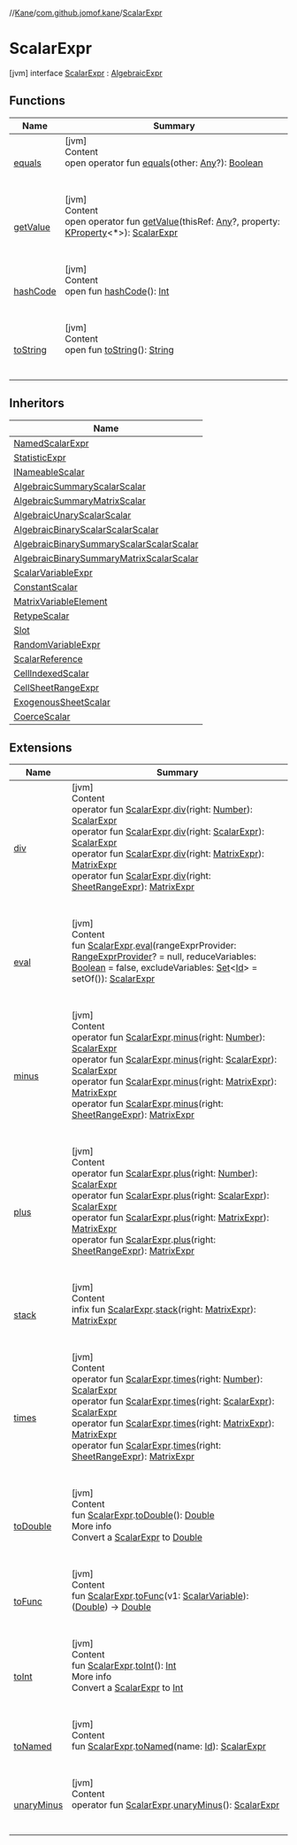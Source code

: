 //[Kane](../../index.md)/[com.github.jomof.kane](../index.md)/[ScalarExpr](index.md)



# ScalarExpr  
 [jvm] interface [ScalarExpr](index.md) : [AlgebraicExpr](../-algebraic-expr/index.md)   


## Functions  
  
|  Name|  Summary| 
|---|---|
| <a name="kotlin/Any/equals/#kotlin.Any?/PointingToDeclaration/"></a>[equals](../../com.github.jomof.kane.impl.visitor/-difference-visitor/index.md#%5Bkotlin%2FAny%2Fequals%2F%23kotlin.Any%3F%2FPointingToDeclaration%2F%5D%2FFunctions%2F-1279169165)| <a name="kotlin/Any/equals/#kotlin.Any?/PointingToDeclaration/"></a>[jvm]  <br>Content  <br>open operator fun [equals](../../com.github.jomof.kane.impl.visitor/-difference-visitor/index.md#%5Bkotlin%2FAny%2Fequals%2F%23kotlin.Any%3F%2FPointingToDeclaration%2F%5D%2FFunctions%2F-1279169165)(other: [Any](https://kotlinlang.org/api/latest/jvm/stdlib/kotlin/-any/index.html)?): [Boolean](https://kotlinlang.org/api/latest/jvm/stdlib/kotlin/-boolean/index.html)  <br><br><br>
| <a name="com.github.jomof.kane/ScalarExpr/getValue/#kotlin.Any?#kotlin.reflect.KProperty[*]/PointingToDeclaration/"></a>[getValue](get-value.md)| <a name="com.github.jomof.kane/ScalarExpr/getValue/#kotlin.Any?#kotlin.reflect.KProperty[*]/PointingToDeclaration/"></a>[jvm]  <br>Content  <br>open operator fun [getValue](get-value.md)(thisRef: [Any](https://kotlinlang.org/api/latest/jvm/stdlib/kotlin/-any/index.html)?, property: [KProperty](https://kotlinlang.org/api/latest/jvm/stdlib/kotlin.reflect/-k-property/index.html)<*>): [ScalarExpr](index.md)  <br><br><br>
| <a name="kotlin/Any/hashCode/#/PointingToDeclaration/"></a>[hashCode](../../com.github.jomof.kane.impl.visitor/-difference-visitor/index.md#%5Bkotlin%2FAny%2FhashCode%2F%23%2FPointingToDeclaration%2F%5D%2FFunctions%2F-1279169165)| <a name="kotlin/Any/hashCode/#/PointingToDeclaration/"></a>[jvm]  <br>Content  <br>open fun [hashCode](../../com.github.jomof.kane.impl.visitor/-difference-visitor/index.md#%5Bkotlin%2FAny%2FhashCode%2F%23%2FPointingToDeclaration%2F%5D%2FFunctions%2F-1279169165)(): [Int](https://kotlinlang.org/api/latest/jvm/stdlib/kotlin/-int/index.html)  <br><br><br>
| <a name="kotlin/Any/toString/#/PointingToDeclaration/"></a>[toString](../../com.github.jomof.kane.impl.visitor/-difference-visitor/index.md#%5Bkotlin%2FAny%2FtoString%2F%23%2FPointingToDeclaration%2F%5D%2FFunctions%2F-1279169165)| <a name="kotlin/Any/toString/#/PointingToDeclaration/"></a>[jvm]  <br>Content  <br>open fun [toString](../../com.github.jomof.kane.impl.visitor/-difference-visitor/index.md#%5Bkotlin%2FAny%2FtoString%2F%23%2FPointingToDeclaration%2F%5D%2FFunctions%2F-1279169165)(): [String](https://kotlinlang.org/api/latest/jvm/stdlib/kotlin/-string/index.html)  <br><br><br>


## Inheritors  
  
|  Name| 
|---|
| <a name="com.github.jomof.kane/NamedScalarExpr///PointingToDeclaration/"></a>[NamedScalarExpr](../-named-scalar-expr/index.md)
| <a name="com.github.jomof.kane/StatisticExpr///PointingToDeclaration/"></a>[StatisticExpr](../-statistic-expr/index.md)
| <a name="com.github.jomof.kane/INameableScalar///PointingToDeclaration/"></a>[INameableScalar](../-i-nameable-scalar/index.md)
| <a name="com.github.jomof.kane/AlgebraicSummaryScalarScalar///PointingToDeclaration/"></a>[AlgebraicSummaryScalarScalar](../-algebraic-summary-scalar-scalar/index.md)
| <a name="com.github.jomof.kane/AlgebraicSummaryMatrixScalar///PointingToDeclaration/"></a>[AlgebraicSummaryMatrixScalar](../-algebraic-summary-matrix-scalar/index.md)
| <a name="com.github.jomof.kane/AlgebraicUnaryScalarScalar///PointingToDeclaration/"></a>[AlgebraicUnaryScalarScalar](../-algebraic-unary-scalar-scalar/index.md)
| <a name="com.github.jomof.kane/AlgebraicBinaryScalarScalarScalar///PointingToDeclaration/"></a>[AlgebraicBinaryScalarScalarScalar](../-algebraic-binary-scalar-scalar-scalar/index.md)
| <a name="com.github.jomof.kane/AlgebraicBinarySummaryScalarScalarScalar///PointingToDeclaration/"></a>[AlgebraicBinarySummaryScalarScalarScalar](../-algebraic-binary-summary-scalar-scalar-scalar/index.md)
| <a name="com.github.jomof.kane/AlgebraicBinarySummaryMatrixScalarScalar///PointingToDeclaration/"></a>[AlgebraicBinarySummaryMatrixScalarScalar](../-algebraic-binary-summary-matrix-scalar-scalar/index.md)
| <a name="com.github.jomof.kane.impl/ScalarVariableExpr///PointingToDeclaration/"></a>[ScalarVariableExpr](../../com.github.jomof.kane.impl/-scalar-variable-expr/index.md)
| <a name="com.github.jomof.kane.impl/ConstantScalar///PointingToDeclaration/"></a>[ConstantScalar](../../com.github.jomof.kane.impl/-constant-scalar/index.md)
| <a name="com.github.jomof.kane.impl/MatrixVariableElement///PointingToDeclaration/"></a>[MatrixVariableElement](../../com.github.jomof.kane.impl/-matrix-variable-element/index.md)
| <a name="com.github.jomof.kane.impl/RetypeScalar///PointingToDeclaration/"></a>[RetypeScalar](../../com.github.jomof.kane.impl/-retype-scalar/index.md)
| <a name="com.github.jomof.kane.impl/Slot///PointingToDeclaration/"></a>[Slot](../../com.github.jomof.kane.impl/-slot/index.md)
| <a name="com.github.jomof.kane.impl/RandomVariableExpr///PointingToDeclaration/"></a>[RandomVariableExpr](../../com.github.jomof.kane.impl/-random-variable-expr/index.md)
| <a name="com.github.jomof.kane.impl/ScalarReference///PointingToDeclaration/"></a>[ScalarReference](../../com.github.jomof.kane.impl/-scalar-reference/index.md)
| <a name="com.github.jomof.kane.impl.sheet/CellIndexedScalar///PointingToDeclaration/"></a>[CellIndexedScalar](../../com.github.jomof.kane.impl.sheet/-cell-indexed-scalar/index.md)
| <a name="com.github.jomof.kane.impl.sheet/CellSheetRangeExpr///PointingToDeclaration/"></a>[CellSheetRangeExpr](../../com.github.jomof.kane.impl.sheet/-cell-sheet-range-expr/index.md)
| <a name="com.github.jomof.kane.impl.sheet/ExogenousSheetScalar///PointingToDeclaration/"></a>[ExogenousSheetScalar](../../com.github.jomof.kane.impl.sheet/-exogenous-sheet-scalar/index.md)
| <a name="com.github.jomof.kane.impl.sheet/CoerceScalar///PointingToDeclaration/"></a>[CoerceScalar](../../com.github.jomof.kane.impl.sheet/-coerce-scalar/index.md)


## Extensions  
  
|  Name|  Summary| 
|---|---|
| <a name="com.github.jomof.kane//div/com.github.jomof.kane.ScalarExpr#kotlin.Number/PointingToDeclaration/"></a>[div](../div.md)| <a name="com.github.jomof.kane//div/com.github.jomof.kane.ScalarExpr#kotlin.Number/PointingToDeclaration/"></a>[jvm]  <br>Content  <br>operator fun [ScalarExpr](index.md).[div](../div.md)(right: [Number](https://kotlinlang.org/api/latest/jvm/stdlib/kotlin/-number/index.html)): [ScalarExpr](index.md)  <br>operator fun [ScalarExpr](index.md).[div](../div.md)(right: [ScalarExpr](index.md)): [ScalarExpr](index.md)  <br>operator fun [ScalarExpr](index.md).[div](../div.md)(right: [MatrixExpr](../-matrix-expr/index.md)): [MatrixExpr](../-matrix-expr/index.md)  <br>operator fun [ScalarExpr](index.md).[div](../div.md)(right: [SheetRangeExpr](../../com.github.jomof.kane.impl.sheet/-sheet-range-expr/index.md)): [MatrixExpr](../-matrix-expr/index.md)  <br><br><br>
| <a name="com.github.jomof.kane//eval/com.github.jomof.kane.ScalarExpr#com.github.jomof.kane.impl.sheet.RangeExprProvider?#kotlin.Boolean#kotlin.collections.Set[kotlin.Any]/PointingToDeclaration/"></a>[eval](../eval.md)| <a name="com.github.jomof.kane//eval/com.github.jomof.kane.ScalarExpr#com.github.jomof.kane.impl.sheet.RangeExprProvider?#kotlin.Boolean#kotlin.collections.Set[kotlin.Any]/PointingToDeclaration/"></a>[jvm]  <br>Content  <br>fun [ScalarExpr](index.md).[eval](../eval.md)(rangeExprProvider: [RangeExprProvider](../../com.github.jomof.kane.impl.sheet/-range-expr-provider/index.md)? = null, reduceVariables: [Boolean](https://kotlinlang.org/api/latest/jvm/stdlib/kotlin/-boolean/index.html) = false, excludeVariables: [Set](https://kotlinlang.org/api/latest/jvm/stdlib/kotlin.collections/-set/index.html)<[Id](../../com.github.jomof.kane.impl/index.md#%5Bcom.github.jomof.kane.impl%2FId%2F%2F%2FPointingToDeclaration%2F%5D%2FClasslikes%2F-1279169165)> = setOf()): [ScalarExpr](index.md)  <br><br><br>
| <a name="com.github.jomof.kane//minus/com.github.jomof.kane.ScalarExpr#kotlin.Number/PointingToDeclaration/"></a>[minus](../minus.md)| <a name="com.github.jomof.kane//minus/com.github.jomof.kane.ScalarExpr#kotlin.Number/PointingToDeclaration/"></a>[jvm]  <br>Content  <br>operator fun [ScalarExpr](index.md).[minus](../minus.md)(right: [Number](https://kotlinlang.org/api/latest/jvm/stdlib/kotlin/-number/index.html)): [ScalarExpr](index.md)  <br>operator fun [ScalarExpr](index.md).[minus](../minus.md)(right: [ScalarExpr](index.md)): [ScalarExpr](index.md)  <br>operator fun [ScalarExpr](index.md).[minus](../minus.md)(right: [MatrixExpr](../-matrix-expr/index.md)): [MatrixExpr](../-matrix-expr/index.md)  <br>operator fun [ScalarExpr](index.md).[minus](../minus.md)(right: [SheetRangeExpr](../../com.github.jomof.kane.impl.sheet/-sheet-range-expr/index.md)): [MatrixExpr](../-matrix-expr/index.md)  <br><br><br>
| <a name="com.github.jomof.kane//plus/com.github.jomof.kane.ScalarExpr#kotlin.Number/PointingToDeclaration/"></a>[plus](../plus.md)| <a name="com.github.jomof.kane//plus/com.github.jomof.kane.ScalarExpr#kotlin.Number/PointingToDeclaration/"></a>[jvm]  <br>Content  <br>operator fun [ScalarExpr](index.md).[plus](../plus.md)(right: [Number](https://kotlinlang.org/api/latest/jvm/stdlib/kotlin/-number/index.html)): [ScalarExpr](index.md)  <br>operator fun [ScalarExpr](index.md).[plus](../plus.md)(right: [ScalarExpr](index.md)): [ScalarExpr](index.md)  <br>operator fun [ScalarExpr](index.md).[plus](../plus.md)(right: [MatrixExpr](../-matrix-expr/index.md)): [MatrixExpr](../-matrix-expr/index.md)  <br>operator fun [ScalarExpr](index.md).[plus](../plus.md)(right: [SheetRangeExpr](../../com.github.jomof.kane.impl.sheet/-sheet-range-expr/index.md)): [MatrixExpr](../-matrix-expr/index.md)  <br><br><br>
| <a name="com.github.jomof.kane.impl.functions//stack/com.github.jomof.kane.ScalarExpr#com.github.jomof.kane.MatrixExpr/PointingToDeclaration/"></a>[stack](../../com.github.jomof.kane.impl.functions/stack.md)| <a name="com.github.jomof.kane.impl.functions//stack/com.github.jomof.kane.ScalarExpr#com.github.jomof.kane.MatrixExpr/PointingToDeclaration/"></a>[jvm]  <br>Content  <br>infix fun [ScalarExpr](index.md).[stack](../../com.github.jomof.kane.impl.functions/stack.md)(right: [MatrixExpr](../-matrix-expr/index.md)): [MatrixExpr](../-matrix-expr/index.md)  <br><br><br>
| <a name="com.github.jomof.kane//times/com.github.jomof.kane.ScalarExpr#kotlin.Number/PointingToDeclaration/"></a>[times](../times.md)| <a name="com.github.jomof.kane//times/com.github.jomof.kane.ScalarExpr#kotlin.Number/PointingToDeclaration/"></a>[jvm]  <br>Content  <br>operator fun [ScalarExpr](index.md).[times](../times.md)(right: [Number](https://kotlinlang.org/api/latest/jvm/stdlib/kotlin/-number/index.html)): [ScalarExpr](index.md)  <br>operator fun [ScalarExpr](index.md).[times](../times.md)(right: [ScalarExpr](index.md)): [ScalarExpr](index.md)  <br>operator fun [ScalarExpr](index.md).[times](../times.md)(right: [MatrixExpr](../-matrix-expr/index.md)): [MatrixExpr](../-matrix-expr/index.md)  <br>operator fun [ScalarExpr](index.md).[times](../times.md)(right: [SheetRangeExpr](../../com.github.jomof.kane.impl.sheet/-sheet-range-expr/index.md)): [MatrixExpr](../-matrix-expr/index.md)  <br><br><br>
| <a name="com.github.jomof.kane//toDouble/com.github.jomof.kane.ScalarExpr#/PointingToDeclaration/"></a>[toDouble](../to-double.md)| <a name="com.github.jomof.kane//toDouble/com.github.jomof.kane.ScalarExpr#/PointingToDeclaration/"></a>[jvm]  <br>Content  <br>fun [ScalarExpr](index.md).[toDouble](../to-double.md)(): [Double](https://kotlinlang.org/api/latest/jvm/stdlib/kotlin/-double/index.html)  <br>More info  <br>Convert a [ScalarExpr](index.md) to [Double](https://kotlinlang.org/api/latest/jvm/stdlib/kotlin/-double/index.html)  <br><br><br>
| <a name="com.github.jomof.kane.impl//toFunc/com.github.jomof.kane.ScalarExpr#com.github.jomof.kane.impl.ScalarVariable/PointingToDeclaration/"></a>[toFunc](../../com.github.jomof.kane.impl/to-func.md)| <a name="com.github.jomof.kane.impl//toFunc/com.github.jomof.kane.ScalarExpr#com.github.jomof.kane.impl.ScalarVariable/PointingToDeclaration/"></a>[jvm]  <br>Content  <br>fun [ScalarExpr](index.md).[toFunc](../../com.github.jomof.kane.impl/to-func.md)(v1: [ScalarVariable](../../com.github.jomof.kane.impl/-scalar-variable/index.md)): ([Double](https://kotlinlang.org/api/latest/jvm/stdlib/kotlin/-double/index.html)) -> [Double](https://kotlinlang.org/api/latest/jvm/stdlib/kotlin/-double/index.html)  <br><br><br>
| <a name="com.github.jomof.kane//toInt/com.github.jomof.kane.ScalarExpr#/PointingToDeclaration/"></a>[toInt](../to-int.md)| <a name="com.github.jomof.kane//toInt/com.github.jomof.kane.ScalarExpr#/PointingToDeclaration/"></a>[jvm]  <br>Content  <br>fun [ScalarExpr](index.md).[toInt](../to-int.md)(): [Int](https://kotlinlang.org/api/latest/jvm/stdlib/kotlin/-int/index.html)  <br>More info  <br>Convert a [ScalarExpr](index.md) to [Int](https://kotlinlang.org/api/latest/jvm/stdlib/kotlin/-int/index.html)  <br><br><br>
| <a name="com.github.jomof.kane.impl//toNamed/com.github.jomof.kane.ScalarExpr#kotlin.Any/PointingToDeclaration/"></a>[toNamed](../../com.github.jomof.kane.impl/to-named.md)| <a name="com.github.jomof.kane.impl//toNamed/com.github.jomof.kane.ScalarExpr#kotlin.Any/PointingToDeclaration/"></a>[jvm]  <br>Content  <br>fun [ScalarExpr](index.md).[toNamed](../../com.github.jomof.kane.impl/to-named.md)(name: [Id](../../com.github.jomof.kane.impl/index.md#%5Bcom.github.jomof.kane.impl%2FId%2F%2F%2FPointingToDeclaration%2F%5D%2FClasslikes%2F-1279169165)): [ScalarExpr](index.md)  <br><br><br>
| <a name="com.github.jomof.kane.impl.functions//unaryMinus/com.github.jomof.kane.ScalarExpr#/PointingToDeclaration/"></a>[unaryMinus](../../com.github.jomof.kane.impl.functions/unary-minus.md)| <a name="com.github.jomof.kane.impl.functions//unaryMinus/com.github.jomof.kane.ScalarExpr#/PointingToDeclaration/"></a>[jvm]  <br>Content  <br>operator fun [ScalarExpr](index.md).[unaryMinus](../../com.github.jomof.kane.impl.functions/unary-minus.md)(): [ScalarExpr](index.md)  <br><br><br>

